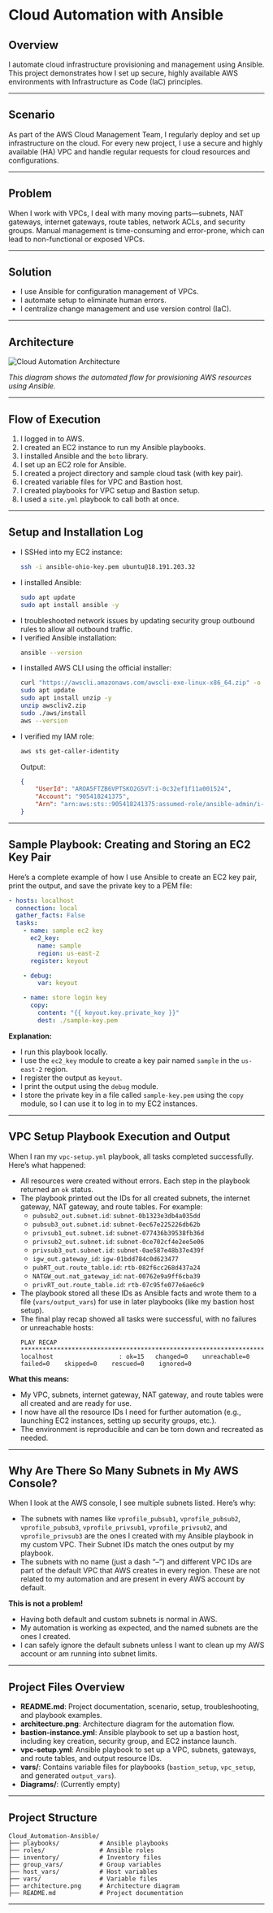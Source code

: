# Cloud Automation with Ansible

## Overview
I automate cloud infrastructure provisioning and management using Ansible. This project demonstrates how I set up secure, highly available AWS environments with Infrastructure as Code (IaC) principles.

---

## Scenario
As part of the AWS Cloud Management Team, I regularly deploy and set up infrastructure on the cloud. For every new project, I use a secure and highly available (HA) VPC and handle regular requests for cloud resources and configurations.

---

## Problem
When I work with VPCs, I deal with many moving parts—subnets, NAT gateways, internet gateways, route tables, network ACLs, and security groups. Manual management is time-consuming and error-prone, which can lead to non-functional or exposed VPCs.

---

## Solution
- I use Ansible for configuration management of VPCs.
- I automate setup to eliminate human errors.
- I centralize change management and use version control (IaC).

---

## Architecture

![Cloud Automation Architecture](architecture.png)

*This diagram shows the automated flow for provisioning AWS resources using Ansible.*

---

## Flow of Execution

1. I logged in to AWS.
2. I created an EC2 instance to run my Ansible playbooks.
3. I installed Ansible and the `boto` library.
4. I set up an EC2 role for Ansible.
5. I created a project directory and sample cloud task (with key pair).
6. I created variable files for VPC and Bastion host.
7. I created playbooks for VPC setup and Bastion setup.
8. I used a `site.yml` playbook to call both at once.

---

## Setup and Installation Log

- I SSHed into my EC2 instance:
  ```bash
  ssh -i ansible-ohio-key.pem ubuntu@18.191.203.32
  ```
- I installed Ansible:
  ```bash
  sudo apt update
  sudo apt install ansible -y
  ```
- I troubleshooted network issues by updating security group outbound rules to allow all outbound traffic.
- I verified Ansible installation:
  ```bash
  ansible --version
  ```
- I installed AWS CLI using the official installer:
  ```bash
  curl "https://awscli.amazonaws.com/awscli-exe-linux-x86_64.zip" -o "awscliv2.zip"
  sudo apt update
  sudo apt install unzip -y
  unzip awscliv2.zip
  sudo ./aws/install
  aws --version
  ```
- I verified my IAM role:
  ```bash
  aws sts get-caller-identity
  ```
  Output:
  ```json
  {
      "UserId": "AROA5FTZB6VPTSKO2G5VT:i-0c32ef1f11a001524",
      "Account": "905418241375",
      "Arn": "arn:aws:sts::905418241375:assumed-role/ansible-admin/i-0c32ef1f11a001524"
  }
  ```

---

## Sample Playbook: Creating and Storing an EC2 Key Pair

Here’s a complete example of how I use Ansible to create an EC2 key pair, print the output, and save the private key to a PEM file:

```yaml
- hosts: localhost
  connection: local
  gather_facts: False
  tasks:
    - name: sample ec2 key
      ec2_key:
        name: sample
        region: us-east-2
      register: keyout

    - debug:
        var: keyout

    - name: store login key
      copy:
        content: "{{ keyout.key.private_key }}"
        dest: ./sample-key.pem
```

**Explanation:**
- I run this playbook locally.
- I use the `ec2_key` module to create a key pair named `sample` in the `us-east-2` region.
- I register the output as `keyout`.
- I print the output using the `debug` module.
- I store the private key in a file called `sample-key.pem` using the `copy` module, so I can use it to log in to my EC2 instances.

---

## VPC Setup Playbook Execution and Output

When I ran my `vpc-setup.yml` playbook, all tasks completed successfully. Here’s what happened:

- All resources were created without errors. Each step in the playbook returned an `ok` status.
- The playbook printed out the IDs for all created subnets, the internet gateway, NAT gateway, and route tables. For example:
  - `pubsub2_out.subnet.id`: `subnet-0b1323e3db4a035dd`
  - `pubsub3_out.subnet.id`: `subnet-0ec67e225226db62b`
  - `privsub1_out.subnet.id`: `subnet-077436b39538fb36d`
  - `privsub2_out.subnet.id`: `subnet-0ce702cf4e2ee5e06`
  - `privsub3_out.subnet.id`: `subnet-0ae587e48b37e439f`
  - `igw_out.gateway_id`: `igw-01bdd784c0d623477`
  - `pubRT_out.route_table.id`: `rtb-082f6cc268d437a24`
  - `NATGW_out.nat_gateway_id`: `nat-00762e9a9ff6cba39`
  - `privRT_out.route_table.id`: `rtb-07c95fe077e6ae6c9`
- The playbook stored all these IDs as Ansible facts and wrote them to a file (`vars/output_vars`) for use in later playbooks (like my bastion host setup).
- The final play recap showed all tasks were successful, with no failures or unreachable hosts:
  ```
  PLAY RECAP *****************************************************************************************************
  localhost                  : ok=15   changed=0    unreachable=0    failed=0    skipped=0    rescued=0    ignored=0   
  ```

**What this means:**
- My VPC, subnets, internet gateway, NAT gateway, and route tables were all created and are ready for use.
- I now have all the resource IDs I need for further automation (e.g., launching EC2 instances, setting up security groups, etc.).
- The environment is reproducible and can be torn down and recreated as needed.

---

## Why Are There So Many Subnets in My AWS Console?

When I look at the AWS console, I see multiple subnets listed. Here’s why:

- The subnets with names like `vprofile_pubsub1`, `vprofile_pubsub2`, `vprofile_pubsub3`, `vprofile_privsub1`, `vprofile_privsub2`, and `vprofile_privsub3` are the ones I created with my Ansible playbook in my custom VPC. Their Subnet IDs match the ones output by my playbook.
- The subnets with no name (just a dash “–”) and different VPC IDs are part of the default VPC that AWS creates in every region. These are not related to my automation and are present in every AWS account by default.

**This is not a problem!**
- Having both default and custom subnets is normal in AWS.
- My automation is working as expected, and the named subnets are the ones I created.
- I can safely ignore the default subnets unless I want to clean up my AWS account or am running into subnet limits.

---

## Project Files Overview

- **README.md**: Project documentation, scenario, setup, troubleshooting, and playbook examples.
- **architecture.png**: Architecture diagram for the automation flow.
- **bastion-instance.yml**: Ansible playbook to set up a bastion host, including key creation, security group, and EC2 instance launch.
- **vpc-setup.yml**: Ansible playbook to set up a VPC, subnets, gateways, and route tables, and output resource IDs.
- **vars/**: Contains variable files for playbooks (`bastion_setup`, `vpc_setup`, and generated `output_vars`).
- **Diagrams/**: (Currently empty)

---

## Project Structure

```
Cloud_Automation-Ansible/
├── playbooks/           # Ansible playbooks
├── roles/               # Ansible roles
├── inventory/           # Inventory files
├── group_vars/          # Group variables
├── host_vars/           # Host variables
├── vars/                # Variable files
├── architecture.png     # Architecture diagram
├── README.md            # Project documentation
```

---

